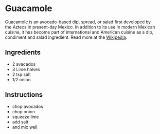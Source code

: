 # Guacamole

Guacamole is an avocado-based dip, spread, or salad first developed by the Aztecs in present-day Mexico. In addition to its use in modern Mexican cuisine, it has become part of international and American cuisine as a dip, condiment and salad ingredient. Read more at the [Wikipedia](https://en.wikipedia.org/wiki/Guacamole). 

## Ingredients

* 2 avacados
* 3 Lime halves
* 2 tsp salt
* 1/2 onion

## Instructions

* chop avocados
* chop onion
* squeeze lime
* add salt
* and mix well
